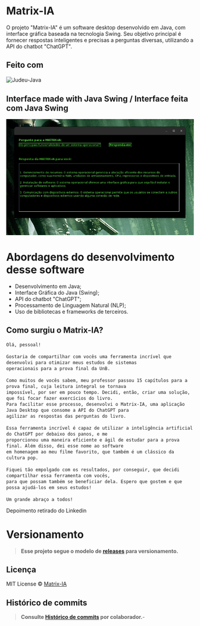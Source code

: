 # Matrix-IA
O projeto "Matrix-IA" é um software desktop desenvolvido em Java, com interface gráfica baseada na tecnologia Swing. Seu objetivo principal é fornecer respostas inteligentes e precisas a perguntas diversas, utilizando a API do chatbot "ChatGPT".

## Feito com
<img align="center" alt="Judeu-Java" src="https://camo.githubusercontent.com/f6c777e8c5c9ae4a6331664dab0a10c4cc3a1895ac3ababcc39b53058ba145d2/68747470733a2f2f696d672e736869656c64732e696f2f7374617469632f76313f7374796c653d666f722d7468652d6261646765266d6573736167653d4a61766126636f6c6f723d303037333936266c6f676f3d4a617661266c6f676f436f6c6f723d464646464646266c6162656c3d">


## Interface made with Java Swing / Interface feita com Java Swing
![img](https://github.com/lramon2001/Matrix-IA/blob/main/imagem-matrixIA.png)

# Abordagens do desenvolvimento desse software
- Desenvolvimento em Java;
- Interface Gráfica do Java (Swing);
- API do chatbot "ChatGPT";
- Processamento de Linguagem Natural (NLP);
- Uso de bibliotecas e frameworks de terceiros.

## Como surgiu o Matrix-IA?
```text
Olá, pessoal!

Gostaria de compartilhar com vocês uma ferramenta incrível que desenvolvi para otimizar meus estudos de sistemas
operacionais para a prova final da UnB.

Como muitos de vocês sabem, meu professor passou 15 capítulos para a prova final, cuja leitura integral se tornava
impossível, por ser em pouco tempo. Decidi, então, criar uma solução, que foi focar fazer exercícios do livro. 
Para facilitar esse processo, desenvolvi o Matrix-IA, uma aplicação Java Desktop que consome a API do ChatGPT para 
agilizar as respostas das perguntas do livro.

Essa ferramenta incrível é capaz de utilizar a inteligência artificial do ChatGPT por debaixo dos panos, e me 
proporcionou uma maneira eficiente e ágil de estudar para a prova final. Além disso, dei esse nome ao software
em homenagem ao meu filme favorito, que também é um clássico da cultura pop.

Fiquei tão empolgado com os resultados, por conseguir, que decidi compartilhar essa ferramenta com vocês, 
para que possam também se beneficiar dela. Espero que gostem e que possa ajudá-los em seus estudos!

Um grande abraço a todos!

```
Depoimento retirado do Linkedin

# Versionamento
> **Esse projeto segue o modelo de [releases]() para versionamento.**

## Licença
MIT License © [Matrix-IA]()

## Histórico de commits
> **Consulte [Histórico de commits]() por colaborador.**-

